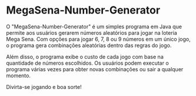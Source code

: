 # MegaSena-Number-Generator

O "MegaSena-Number-Generator" é um simples programa em Java que permite aos usuários gerarem números aleatórios para jogar na loteria Mega Sena. Com opções para jogar 6, 7, 8 ou 9 números em um único jogo, o programa gera combinações aleatórias dentro das regras do jogo. 

Além disso, o programa exibe o custo de cada jogo com base na quantidade de números escolhidos. Os usuários podem executar o programa várias vezes para obter novas combinações ou sair a qualquer momento. 

Divirta-se jogando e boa sorte!
